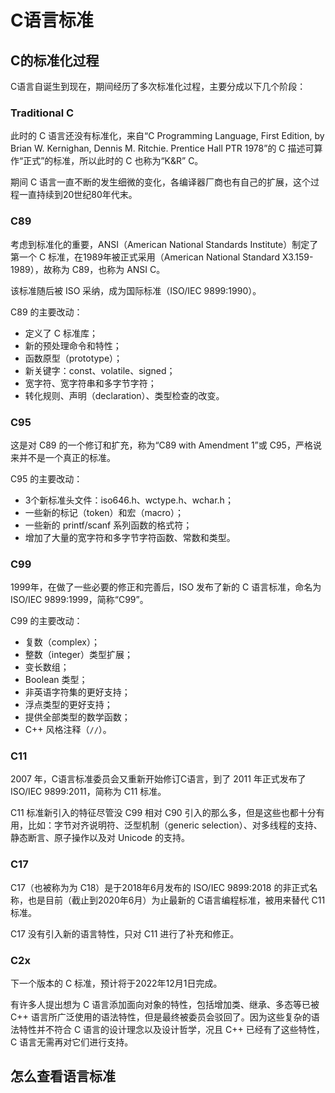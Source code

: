 # C语言标准





## **C的标准化过程**

C语言自诞生到现在，期间经历了多次标准化过程，主要分成以下几个阶段：

### **Traditional C**

此时的 C 语言还没有标准化，来自“C Programming Language, First Edition, by Brian W. Kernighan, Dennis M. Ritchie. Prentice Hall PTR 1978”的 C 描述可算作“正式”的标准，所以此时的 C 也称为“K&R” C。

期间 C 语言一直不断的发生细微的变化，各编译器厂商也有自己的扩展，这个过程一直持续到20世纪80年代末。

### **C89**

考虑到标准化的重要，ANSI（American National Standards Institute）制定了第一个 C 标准，在1989年被正式采用（American National Standard X3.159-1989），故称为 C89，也称为 ANSI C。

该标准随后被 ISO 采纳，成为国际标准（ISO/IEC 9899:1990）。

C89 的主要改动：

- 定义了 C 标准库；
- 新的预处理命令和特性；
- 函数原型（prototype）；
- 新关键字：const、volatile、signed；
- 宽字符、宽字符串和多字节字符；
- 转化规则、声明（declaration）、类型检查的改变。

### **C95**

这是对 C89 的一个修订和扩充，称为“C89 with Amendment 1”或 C95，严格说来并不是一个真正的标准。

C95 的主要改动：

- 3个新标准头文件：iso646.h、wctype.h、wchar.h；
- 一些新的标记（token）和宏（macro）；
- 一些新的 printf/scanf 系列函数的格式符；
- 增加了大量的宽字符和多字节字符函数、常数和类型。

### **C99**

1999年，在做了一些必要的修正和完善后，ISO 发布了新的 C 语言标准，命名为 ISO/IEC 9899:1999，简称“C99”。

C99 的主要改动：

- 复数（complex）；
- 整数（integer）类型扩展；
- 变长数组；
- Boolean 类型；
- 非英语字符集的更好支持；
- 浮点类型的更好支持；
- 提供全部类型的数学函数；
- C++ 风格注释（`//`）。

### **C11**

2007 年，C语言标准委员会又重新开始修订C语言，到了 2011 年正式发布了 ISO/IEC 9899:2011，简称为 C11 标准。

C11 标准新引入的特征尽管没 C99 相对 C90 引入的那么多，但是这些也都十分有用，比如：字节对齐说明符、泛型机制（generic selection）、对多线程的支持、静态断言、原子操作以及对 Unicode 的支持。

### **C17**

C17（也被称为为 C18）是于2018年6月发布的 ISO/IEC 9899:2018 的非正式名称，也是目前（截止到2020年6月）为止最新的 C语言编程标准，被用来替代 C11 标准。

C17 没有引入新的语言特性，只对 C11 进行了补充和修正。

### **C2x**

下一个版本的 C 标准，预计将于2022年12月1日完成。

有许多人提出想为 C 语言添加面向对象的特性，包括增加类、继承、多态等已被 C++ 语言所广泛使用的语法特性，但是最终被委员会驳回了。因为这些复杂的语法特性并不符合 C 语言的设计理念以及设计哲学，况且 C++ 已经有了这些特性，C 语言无需再对它们进行支持。



## 怎么查看语言标准

